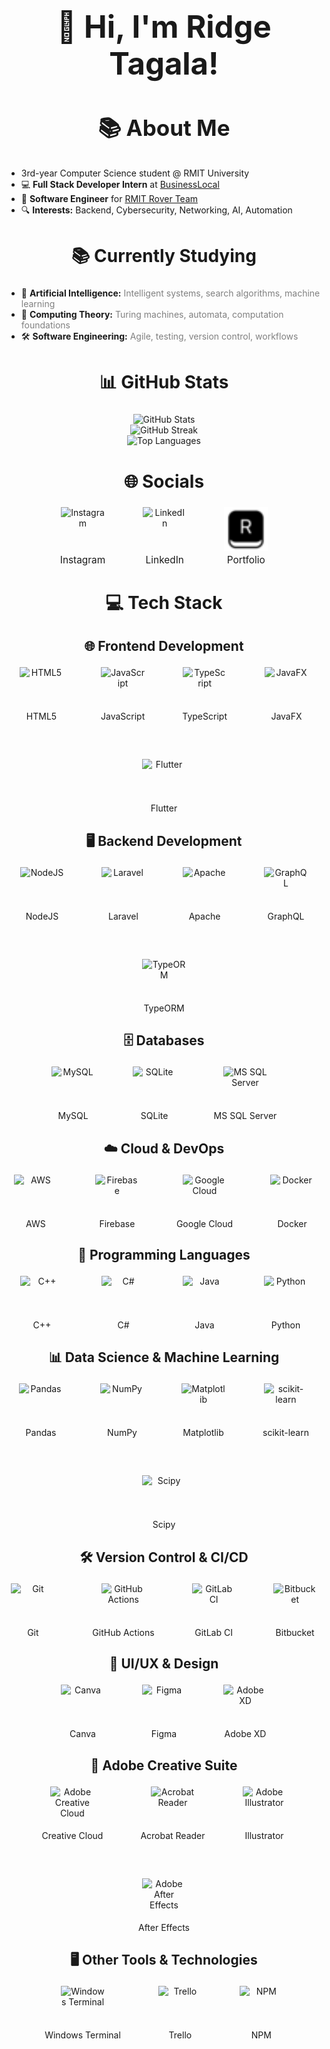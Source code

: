 <h1 align="center" style="font-size:3.5em;">👋 Hi, I'm Ridge Tagala!</h1>

<h2 align="center" style="font-size:2.5em;">📚 About Me</h2>
<ul>
  <li>3rd-year Computer Science student @ RMIT University</li>
  <li>💻 <strong>Full Stack Developer Intern</strong> at <a href="https://github.com/BusinessLocal">BusinessLocal</a></li>
  <li>🚀 <strong>Software Engineer</strong> for <a href="https://www.linkedin.com/company/rmitroverteam/">RMIT Rover Team</a></li>
  <li>🔍 <strong>Interests:</strong> Backend, Cybersecurity, Networking, AI, Automation</li>
</ul>

<h2 align="center" style="font-size:2em;">📚 Currently Studying</h2>
<ul>
  <li>🤖 <strong>Artificial Intelligence:</strong> <span style="color:gray;">Intelligent systems, search algorithms, machine learning</span></li>
  <li>🧮 <strong>Computing Theory:</strong> <span style="color:gray;">Turing machines, automata, computation foundations</span></li>
  <li>🛠️ <strong>Software Engineering:</strong> <span style="color:gray;">Agile, testing, version control, workflows</span></li>
</ul>

<h2 align="center" style="font-size:2em;">📊 GitHub Stats</h2>
<div align="center">
	<img src="https://github-readme-stats.vercel.app/api?username=Ridge19&theme=dark&hide_border=false&include_all_commits=true&count_private=true" alt="GitHub Stats" />
	<br/>
	<img src="https://nirzak-streak-stats.vercel.app/?user=Ridge19&theme=dark&hide_border=false" alt="GitHub Streak" />
	<br/>
	<img src="https://github-readme-stats.vercel.app/api/top-langs/?username=Ridge19&theme=dark&hide_border=false&include_all_commits=true&count_private=true&layout=compact" alt="Top Languages" />
</div>

<h2 align="center" style="font-size:2em;">🌐 Socials</h2>

<div align="center" style="display: flex; flex-direction: row; gap: 60px; justify-content: center; align-items: center;">

  <a href="https://instagram.com/Ridge.zip" style="text-decoration: none; display: flex; flex-direction: column; align-items: center;">
    <img width="70" height="70" alt="Instagram" src="https://upload.wikimedia.org/wikipedia/commons/a/a5/Instagram_icon.png" />
    <span style="font-size:1.1em; margin-top: 5px;">Instagram</span>
  </a>

  <a href="https://www.linkedin.com/in/ridge-tagala2002/" style="text-decoration: none; display: flex; flex-direction: column; align-items: center;">
    <img width="70" height="70" alt="LinkedIn" src="https://cdn.jsdelivr.net/gh/devicons/devicon/icons/linkedin/linkedin-original.svg" />
    <span style="font-size:1.1em; margin-top: 5px;">LinkedIn</span>
  </a>

  <a href="https://riidgyy.com" style="text-decoration: none; display: flex; flex-direction: column; align-items: center;">
    <img width="70" height="70" alt="Portfolio" src="assets/favicon.png" />
    <span style="font-size:1.1em; margin-top: 5px;">Portfolio</span>
  </a>

</div>
<h2 align="center" style="font-size:2em;">💻 Tech Stack</h2>

<h3 align="center" style="font-size:1.5em;">🌐 Frontend Development</h3>
<div align="center" style="display: flex; flex-wrap: wrap; gap: 60px; justify-content: center;">
  <div style="display: flex; flex-direction: column; align-items: center;">
    <img width="70" height="70" src="https://cdn.jsdelivr.net/gh/devicons/devicon/icons/html5/html5-original.svg" alt="HTML5" />
    <span>HTML5</span>
  </div>
  <div style="display: flex; flex-direction: column; align-items: center;">
    <img width="70" height="70" src="https://cdn.jsdelivr.net/gh/devicons/devicon/icons/javascript/javascript-original.svg" alt="JavaScript" />
    <span>JavaScript</span>
  </div>
  <div style="display: flex; flex-direction: column; align-items: center;">
    <img width="70" height="70" src="https://cdn.jsdelivr.net/gh/devicons/devicon/icons/typescript/typescript-original.svg" alt="TypeScript" />
    <span>TypeScript</span>
  </div>
  <div style="display: flex; flex-direction: column; align-items: center;">
    <img width="70" height="70" src="https://cdn.jsdelivr.net/gh/devicons/devicon/icons/java/java-original.svg" alt="JavaFX" />
    <span>JavaFX</span>
  </div>
  <div style="display: flex; flex-direction: column; align-items: center;">
    <img width="70" height="70" src="https://cdn.jsdelivr.net/gh/devicons/devicon/icons/flutter/flutter-original.svg" alt="Flutter" />
    <span>Flutter</span>
  </div>
</div>

<h3 align="center" style="font-size:1.5em;">🖥️ Backend Development</h3>
<div align="center" style="display: flex; flex-wrap: wrap; gap: 60px; justify-content: center;">
  <div style="display: flex; flex-direction: column; align-items: center;">
    <img width="70" height="70" src="https://cdn.jsdelivr.net/gh/devicons/devicon/icons/nodejs/nodejs-original.svg" alt="NodeJS" />
    <span>NodeJS</span>
  </div>
  <div style="display: flex; flex-direction: column; align-items: center;">
    <img width="70" height="70" src="https://upload.wikimedia.org/wikipedia/commons/9/9a/Laravel.svg" alt="Laravel" />
    <span>Laravel</span>
  </div>
  <div style="display: flex; flex-direction: column; align-items: center;">
    <img width="70" height="70" src="https://cdn.jsdelivr.net/gh/devicons/devicon/icons/apache/apache-original.svg" alt="Apache" />
    <span>Apache</span>
  </div>
  <div style="display: flex; flex-direction: column; align-items: center;">
    <img width="70" height="70" src="https://cdn.jsdelivr.net/gh/devicons/devicon/icons/graphql/graphql-plain.svg" alt="GraphQL" />
    <span>GraphQL</span>
  </div>
  <div style="display: flex; flex-direction: column; align-items: center;">
    <img width="70" height="70" src="https://avatars.githubusercontent.com/u/20165699?s=200&v=4" alt="TypeORM" />
    <span>TypeORM</span>
  </div>
</div>

<h3 align="center" style="font-size:1.5em;">🗄️ Databases</h3>
<div align="center" style="display: flex; flex-wrap: wrap; gap: 60px; justify-content: center;">
  <div style="display: flex; flex-direction: column; align-items: center;">
    <img width="70" height="70" src="https://cdn.jsdelivr.net/gh/devicons/devicon/icons/mysql/mysql-original.svg" alt="MySQL" />
    <span>MySQL</span>
  </div>
  <div style="display: flex; flex-direction: column; align-items: center;">
    <img width="70" height="70" src="https://cdn.jsdelivr.net/gh/devicons/devicon/icons/sqlite/sqlite-original.svg" alt="SQLite" />
    <span>SQLite</span>
  </div>
  <div style="display: flex; flex-direction: column; align-items: center;">
    <img width="70" height="70" src="https://upload.wikimedia.org/wikipedia/commons/8/87/Sql_data_base_with_logo.png" alt="MS SQL Server" />
    <span>MS SQL Server</span>
  </div>
</div>

<h3 align="center" style="font-size:1.5em;">☁️ Cloud & DevOps</h3>
<div align="center" style="display: flex; flex-wrap: wrap; gap: 60px; justify-content: center;">
  <div style="display: flex; flex-direction: column; align-items: center;">
    <img width="70" height="70" src="https://upload.wikimedia.org/wikipedia/commons/9/93/Amazon_Web_Services_Logo.svg" alt="AWS" />
    <span>AWS</span>
  </div>
  <div style="display: flex; flex-direction: column; align-items: center;">
    <img width="70" height="70" src="https://cdn.jsdelivr.net/gh/devicons/devicon/icons/firebase/firebase-plain.svg" alt="Firebase" />
    <span>Firebase</span>
  </div>
  <div style="display: flex; flex-direction: column; align-items: center;">
    <img width="70" height="70" src="https://cdn.jsdelivr.net/gh/devicons/devicon/icons/googlecloud/googlecloud-original.svg" alt="Google Cloud" />
    <span>Google Cloud</span>
  </div>
  <div style="display: flex; flex-direction: column; align-items: center;">
    <img width="70" height="70" src="https://cdn.jsdelivr.net/gh/devicons/devicon/icons/docker/docker-original.svg" alt="Docker" />
    <span>Docker</span>
  </div>
</div>

<h3 align="center" style="font-size:1.5em;">🔢 Programming Languages</h3>
<div align="center" style="display: flex; flex-wrap: wrap; gap: 60px; justify-content: center;">
  <div style="display: flex; flex-direction: column; align-items: center;">
    <img width="70" height="70" src="https://cdn.jsdelivr.net/gh/devicons/devicon/icons/cplusplus/cplusplus-original.svg" alt="C++" />
    <span>C++</span>
  </div>
  <div style="display: flex; flex-direction: column; align-items: center;">
    <img width="70" height="70" src="https://cdn.jsdelivr.net/gh/devicons/devicon/icons/csharp/csharp-original.svg" alt="C#" />
    <span>C#</span>
  </div>
  <div style="display: flex; flex-direction: column; align-items: center;">
    <img width="70" height="70" src="https://cdn.jsdelivr.net/gh/devicons/devicon/icons/java/java-original.svg" alt="Java" />
    <span>Java</span>
  </div>
  <div style="display: flex; flex-direction: column; align-items: center;">
    <img width="70" height="70" src="https://cdn.jsdelivr.net/gh/devicons/devicon/icons/python/python-original.svg" alt="Python" />
    <span>Python</span>
  </div>
</div>

<h3 align="center" style="font-size:1.5em;">📊 Data Science & Machine Learning</h3>
<div align="center" style="display: flex; flex-wrap: wrap; gap: 60px; justify-content: center;">
  <div style="display: flex; flex-direction: column; align-items: center;">
    <img width="70" height="70" src="https://cdn.jsdelivr.net/gh/devicons/devicon/icons/pandas/pandas-original.svg" alt="Pandas" />
    <span>Pandas</span>
  </div>
  <div style="display: flex; flex-direction: column; align-items: center;">
    <img width="70" height="70" src="https://cdn.jsdelivr.net/gh/devicons/devicon/icons/numpy/numpy-original.svg" alt="NumPy" />
    <span>NumPy</span>
  </div>
  <div style="display: flex; flex-direction: column; align-items: center;">
    <img width="70" height="70" src="https://cdn.jsdelivr.net/gh/devicons/devicon/icons/matplotlib/matplotlib-original.svg" alt="Matplotlib" />
    <span>Matplotlib</span>
  </div>
  <div style="display: flex; flex-direction: column; align-items: center;">
    <img width="70" height="70" src="https://upload.wikimedia.org/wikipedia/commons/thumb/0/05/Scikit_learn_logo_small.svg/250px-Scikit_learn_logo_small.svg.png" alt="scikit-learn" />
    <span>scikit-learn</span>
  </div>
  <div style="display: flex; flex-direction: column; align-items: center;">
    <img width="70" height="70" src="https://scipy.org/images/logo.svg" alt="Scipy" />
    <span>Scipy</span>
  </div>
</div>

<h3 align="center" style="font-size:1.5em;">🛠️ Version Control & CI/CD</h3>
<div align="center" style="display: flex; flex-wrap: wrap; gap: 60px; justify-content: center;">
  <div style="display: flex; flex-direction: column; align-items: center;">
    <img width="70" height="70" src="https://cdn.jsdelivr.net/gh/devicons/devicon/icons/git/git-original.svg" alt="Git" />
    <span>Git</span>
  </div>
  <div style="display: flex; flex-direction: column; align-items: center;">
    <img width="70" height="70" src="https://github.githubassets.com/images/modules/logos_page/GitHub-Mark.png" alt="GitHub Actions" />
    <span>GitHub Actions</span>
  </div>
  <div style="display: flex; flex-direction: column; align-items: center;">
    <img width="70" height="70" src="https://cdn.jsdelivr.net/gh/devicons/devicon/icons/gitlab/gitlab-original.svg" alt="GitLab CI" />
    <span>GitLab CI</span>
  </div>
  <div style="display: flex; flex-direction: column; align-items: center;">
    <img width="70" height="70" src="https://cdn.jsdelivr.net/gh/devicons/devicon/icons/bitbucket/bitbucket-original.svg" alt="Bitbucket" />
    <span>Bitbucket</span>
  </div>
</div>

<h3 align="center" style="font-size:1.5em;">🎨 UI/UX & Design</h3>
<div align="center" style="display: flex; flex-wrap: wrap; gap: 60px; justify-content: center;">
  <div style="display: flex; flex-direction: column; align-items: center;">
    <img width="70" height="70" src="https://cdn.jsdelivr.net/gh/devicons/devicon/icons/canva/canva-original.svg" alt="Canva" />
    <span>Canva</span>
  </div>
  <div style="display: flex; flex-direction: column; align-items: center;">
    <img width="70" height="70" src="https://cdn.jsdelivr.net/gh/devicons/devicon/icons/figma/figma-original.svg" alt="Figma" />
    <span>Figma</span>
  </div>
  <div style="display: flex; flex-direction: column; align-items: center;">
    <img width="70" height="70" src="https://upload.wikimedia.org/wikipedia/commons/c/c2/Adobe_XD_CC_icon.svg" alt="Adobe XD" />
    <span>Adobe XD</span>
  </div>
</div>

<h3 align="center" style="font-size:1.5em;">🎥 Adobe Creative Suite</h3>
<div align="center" style="display: flex; flex-wrap: wrap; gap: 60px; justify-content: center;">
  <div style="display: flex; flex-direction: column; align-items: center;">
    <img width="70" height="70" src="https://upload.wikimedia.org/wikipedia/commons/4/4c/Adobe_Creative_Cloud_rainbow_icon.svg" alt="Adobe Creative Cloud" />
    <span>Creative Cloud</span>
  </div>
  <div style="display: flex; flex-direction: column; align-items: center;">
    <img width="70" height="70" src="https://get.adobe.com/reader/40ade5b0b8/images/adobe_logo.png" alt="Acrobat Reader" />
    <span>Acrobat Reader</span>
  </div>
  <div style="display: flex; flex-direction: column; align-items: center;">
    <img width="70" height="70" src="https://upload.wikimedia.org/wikipedia/commons/f/fb/Adobe_Illustrator_CC_icon.svg" alt="Adobe Illustrator" />
    <span>Illustrator</span>
  </div>
  <div style="display: flex; flex-direction: column; align-items: center;">
    <img width="70" height="70" src="https://www.adobe.com/cc-shared/assets/img/product-icons/svg/after-effects-40.svg" alt="Adobe After Effects" />
    <span>After Effects</span>
  </div>
</div>

<h3 align="center" style="font-size:1.5em;">🖥️ Other Tools & Technologies</h3>
<div align="center" style="display: flex; flex-wrap: wrap; gap: 60px; justify-content: center;">
  <div style="display: flex; flex-direction: column; align-items: center;">
    <img width="70" height="70" src="https://store-images.s-microsoft.com/image/apps.8232.13926773940052066.8978812d-6c65-429b-835d-2cecd178e2d7.7cb2976d-0593-49c3-8ab7-8bce4a09d750?h=115" alt="Windows Terminal" />
    <span>Windows Terminal</span>
  </div>
  <div style="display: flex; flex-direction: column; align-items: center;">
    <img width="70" height="70" src="https://cdn.jsdelivr.net/gh/devicons/devicon/icons/trello/trello-plain.svg" alt="Trello" />
    <span>Trello</span>
  </div>
  <div style="display: flex; flex-direction: column; align-items: center;">
    <img width="70" height="70" src="https://cdn.jsdelivr.net/gh/devicons/devicon/icons/npm/npm-original-wordmark.svg" alt="NPM" />
    <span>NPM</span>
  </div>
</div>
